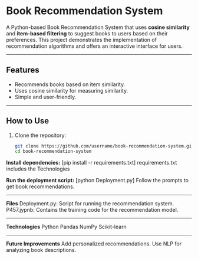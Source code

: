 # Book Recommendation System

A Python-based Book Recommendation System that uses **cosine similarity** and **item-based filtering** to suggest books to users based on their preferences. This project demonstrates the implementation of recommendation algorithms and offers an interactive interface for users.

---

## Features

- Recommends books based on item similarity.
- Uses cosine similarity for measuring similarity.
- Simple and user-friendly.

---

## How to Use

1. Clone the repository:
   ```bash
   git clone https://github.com/username/book-recommendation-system.git
   cd book-recommendation-system
   
**Install dependencies:**
[pip install -r requirements.txt]
requirements.txt includes the Technologies


**Run the deployment script:**
[python Deployment.py]
Follow the prompts to get book recommendations.

---

**Files**
Deployment.py: Script for running the recommendation system.
P457.jypnb: Contains the training code for the recommendation model.

---

**Technologies**
Python
Pandas
NumPy
Scikit-learn

---

**Future Improvements**
Add personalized recommendations.
Use NLP for analyzing book descriptions.
